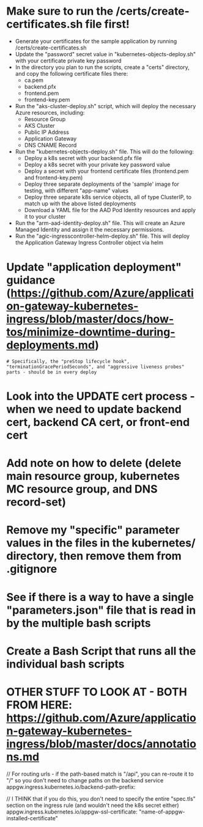 # Make sure to run the /certs/create-certificates.sh file first!

- Generate your certificates for the sample application by running /certs/create-certificates.sh
- Update the "password" secret value in "kubernetes-objects-deploy.sh" with your certificate private key password
- In the directory you plan to run the scripts, create a "certs" directory, and copy the following certificate files there:
   - ca.pem
   - backend.pfx
   - frontend.pem
   - frontend-key.pem
- Run the "aks-cluster-deploy.sh" script, which will deploy the necessary Azure resources, including:
   - Resource Group
   - AKS Cluster
   - Public IP Address
   - Application Gateway
   - DNS CNAME Record
- Run the "kubernetes-objects-deploy.sh" file.  This will do the following:
   - Deploy a k8s secret with your backend.pfx file
   - Deploy a k8s secret with your private key password value
   - Deploy a secret with your frontend certificate files (frontend.pem and frontend-key.pem)
   - Deploy three separate deployments of the 'sample' image for testing, with different "app-name" values
   - Deploy three separate k8s service objects, all of type ClusterIP, to match up with the above listed deployments
   - Download a YAML file for the AAD Pod Identity resources and apply it to your cluster
- Run the "arm-aad-identity-deploy.sh" file.  This will create an Azure Managed Identity and assign it the necessary permissions.
- Run the "agic-ingresscontroller-helm-deploy.sh" file.  This will deploy the Application Gateway Ingress Controller object via helm

# Update "application deployment" guidance (https://github.com/Azure/application-gateway-kubernetes-ingress/blob/master/docs/how-tos/minimize-downtime-during-deployments.md)
    # Specifically, the "preStop lifecycle hook", "terminationGracePeriodSeconds", and "aggressive liveness probes" parts - should be in every deploy

# Look into the UPDATE cert process - when we need to update backend cert, backend CA cert, or front-end cert

# Add note on how to delete (delete main resource group, kubernetes MC resource group, and DNS record-set)

# Remove my "specific" parameter values in the files in the kubernetes/ directory, then remove them from .gitignore

# See if there is a way to have a single "parameters.json" file that is read in by the multiple bash scripts

# Create a Bash Script that runs all the individual bash scripts

# OTHER STUFF TO LOOK AT - BOTH FROM HERE: https://github.com/Azure/application-gateway-kubernetes-ingress/blob/master/docs/annotations.md

// For routing urls - if the path-based match is "/api", you can re-route it to "/" so you don't need to change paths on the backend service
appgw.ingress.kubernetes.io/backend-path-prefix: <path prefix>

// I THINK that if you do this, you don't need to specify the entire "spec.tls" section on the ingress rule (and wouldn't need the k8s secret either)
appgw.ingress.kubernetes.io/appgw-ssl-certificate: "name-of-appgw-installed-certificate"

    

